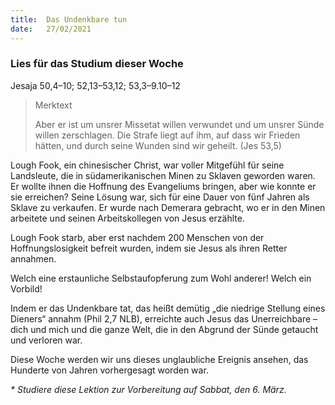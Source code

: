 ```yaml
---
title:  Das Undenkbare tun
date:   27/02/2021
---
```


### Lies für das Studium dieser Woche
Jesaja 50,4–10; 52,13–53,12; 53,3–9.10–12

> <p>Merktext</p>
> Aber er ist um unsrer Missetat willen verwundet und um unsrer Sünde willen zerschlagen. Die Strafe liegt auf ihm, auf dass wir Frieden hätten, und durch seine Wunden sind wir geheilt. (Jes 53,5)

Lough Fook, ein chinesischer Christ, war voller Mitgefühl für seine Landsleute, die in südamerikanischen Minen zu Sklaven geworden waren. Er wollte ihnen die Hoffnung des Evangeliums bringen, aber wie konnte er sie erreichen? Seine Lösung war, sich für eine Dauer von fünf Jahren als Sklave zu verkaufen. Er wurde nach Demerara gebracht, wo er in den Minen arbeitete und seinen Arbeitskollegen von Jesus erzählte.

Lough Fook starb, aber erst nachdem 200 Menschen von der Hoffnungslosigkeit befreit wurden, indem sie Jesus als ihren Retter annahmen.

Welch eine erstaunliche Selbstaufopferung zum Wohl anderer! Welch ein Vorbild!

Indem er das Undenkbare tat, das heißt demütig „die niedrige Stellung eines Dieners“ annahm (Phil 2,7 NLB), erreichte auch Jesus das Unerreichbare – dich und mich und die ganze Welt, die in den Abgrund der Sünde getaucht und verloren war.

Diese Woche werden wir uns dieses unglaubliche Ereignis ansehen, das Hunderte von Jahren vorhergesagt worden war.

_* Studiere diese Lektion zur Vorbereitung auf Sabbat, den 6. März._
